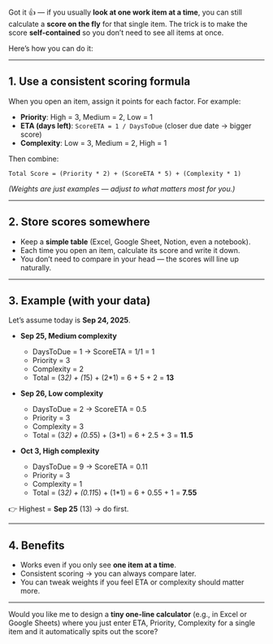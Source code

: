 Got it 👍 — if you usually **look at one work item at a time**, you can still calculate a **score on the fly** for that single item. The trick is to make the score **self-contained** so you don’t need to see all items at once.

Here’s how you can do it:

---

## 1. Use a consistent scoring formula

When you open an item, assign it points for each factor. For example:

* **Priority**: High = 3, Medium = 2, Low = 1
* **ETA (days left)**: `ScoreETA = 1 / DaysToDue` (closer due date → bigger score)
* **Complexity**: Low = 3, Medium = 2, High = 1

Then combine:

```
Total Score = (Priority * 2) + (ScoreETA * 5) + (Complexity * 1)
```

*(Weights are just examples — adjust to what matters most for you.)*

---

## 2. Store scores somewhere

* Keep a **simple table** (Excel, Google Sheet, Notion, even a notebook).
* Each time you open an item, calculate its score and write it down.
* You don’t need to compare in your head — the scores will line up naturally.

---

## 3. Example (with your data)

Let’s assume today is **Sep 24, 2025**.

* **Sep 25, Medium complexity**

  * DaysToDue = 1 → ScoreETA = 1/1 = 1
  * Priority = 3
  * Complexity = 2
  * Total = (3*2) + (1*5) + (2\*1) = 6 + 5 + 2 = **13**

* **Sep 26, Low complexity**

  * DaysToDue = 2 → ScoreETA = 0.5
  * Priority = 3
  * Complexity = 3
  * Total = (3*2) + (0.5*5) + (3\*1) = 6 + 2.5 + 3 = **11.5**

* **Oct 3, High complexity**

  * DaysToDue = 9 → ScoreETA = 0.11
  * Priority = 3
  * Complexity = 1
  * Total = (3*2) + (0.11*5) + (1\*1) = 6 + 0.55 + 1 = **7.55**

👉 Highest = **Sep 25** (13) → do first.

---

## 4. Benefits

* Works even if you only see **one item at a time**.
* Consistent scoring → you can always compare later.
* You can tweak weights if you feel ETA or complexity should matter more.

---

Would you like me to design a **tiny one-line calculator** (e.g., in Excel or Google Sheets) where you just enter ETA, Priority, Complexity for a single item and it automatically spits out the score?
